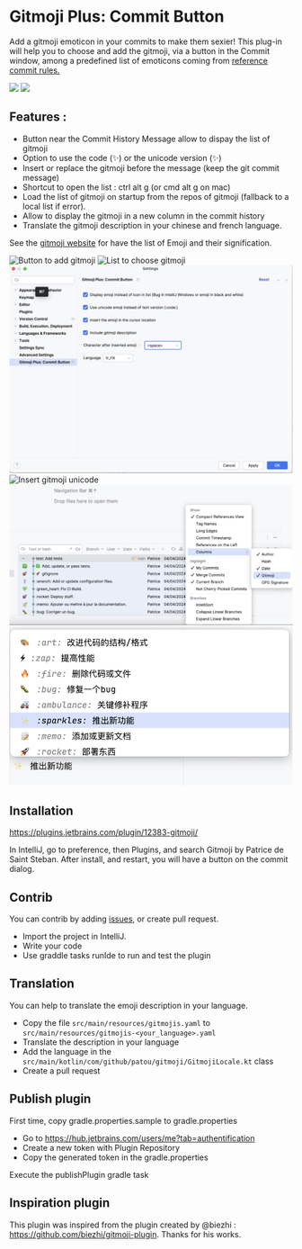 # Gitmoji Plus: Commit Button

<!-- Plugin description -->
Add a gitmoji emoticon in your commits to make them sexier!
This plug-in will help you to choose and add the gitmoji, via a button in the Commit window, among a predefined list of emoticons coming from [reference commit rules.](https://gitmoji.carloscuesta.me/)

<img src="https://github.com/patou/gitmoji-intellij-plugin/raw/master/screenshot/gitmoji-button.png"/>
<img src="https://github.com/patou/gitmoji-intellij-plugin/raw/master/screenshot/gitmoji-list.png"/>

## Features :

* Button near the Commit History Message allow to dispay the list of gitmoji
* Option to use the code (:sparkles:) or the unicode version (✨)
* Insert or replace the gitmoji before the message (keep the git commit message)
* Shortcut to open the list : ctrl alt g (or cmd alt g on mac)
* Load the list of gitmoji on startup from the repos of gitmoji (fallback to a local list if error).
* Allow to display the gitmoji in a new column in the commit history
* Translate the gitmoji description in your chinese and french language.

See the [gitmoji website](https://gitmoji.dev/) for have the list of Emoji and their signification.
<!-- Plugin description end -->

![Button to add gitmoji](screenshot/gitmoji-button.png)
![List to choose gitmoji](screenshot/gitmoji-plugin.png)
![Multiple configurations for the plugin](screenshot/gitmoji-config.png)
![Insert gitmoji unicode](screenshot/gitmoji-unicode.png)
![Display a gitmoji column](screenshot/gitmoji-column.png)
![Translate gitmoji in chinese](screenshot/gitmoji-chinese.png)

## Installation

https://plugins.jetbrains.com/plugin/12383-gitmoji/

In IntelliJ, go to preference, then Plugins, and search Gitmoji by Patrice de Saint Steban.
After install, and restart, you will have a button on the commit dialog.

## Contrib

You can contrib by adding [issues](https://github.com/patou/gitmoji-intellij-plugin/issues/new), or create pull request.

- Import the project in IntelliJ.
- Write your code
- Use graddle tasks runIde to run and test the plugin

## Translation

You can help to translate the emoji description in your language.

- Copy the file `src/main/resources/gitmojis.yaml` to `src/main/resources/gitmojis-<your_language>.yaml`
- Translate the description in your language
- Add the language in the `src/main/kotlin/com/github/patou/gitmoji/GitmojiLocale.kt` class
- Create a pull request

## Publish plugin

First time, copy gradle.properties.sample to gradle.properties

- Go to https://hub.jetbrains.com/users/me?tab=authentification
- Create a new token with Plugin Repository
- Copy the generated token in the gradle.properties

Execute the publishPlugin gradle task

## Inspiration plugin

This plugin was inspired from the plugin created by @biezhi : https://github.com/biezhi/gitmoji-plugin.
Thanks for his works.
